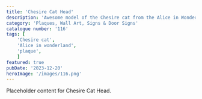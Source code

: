 ```yaml
---
title: 'Chesire Cat Head'
description: 'Awesome model of the Chesire cat from the Alice in Wonderland cartoon. Great decoration piece. Great item for any movie fan.'
category: 'Plaques, Wall Art, Signs & Door Signs'
catalogue number: '116'
tags: [
    'Chesire cat', 
    'Alice in wonderland',
    'plaque',
    ]
featured: true
pubDate: '2023-12-20'
heroImage: '/images/116.png'
---
```


Placeholder content for Chesire Cat Head.